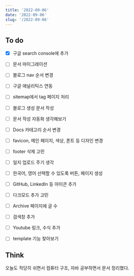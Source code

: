 ```yaml
---
title: '2022-09-06'
date: '2022-09-06'
slug: '/2022-09-06'
---
```


## To do

- [X] 구글 search console에 추가
- [ ] 문서 마이그레이션
- [ ] 블로그 nav 순서 변경
- [ ] 구글 애널리틱스 연동
- [ ] sitemap에서 tag 페이지 처리
- [ ] 블로그 생성 문서 작성
- [ ] 문서 작성 자동화 생각해보기
- [ ] Docs 카테고리 순서 변경
- [ ] favicon, 메인 페이지, 색상, 폰트 등 디자인 변경
- [ ] footer 삭제 고민
- [ ] 일지 업로드 주기 생각
- [ ] 한국어, 영어 선택할 수 있도록 버튼, 페이지 생성
- [ ] GitHub, LinkedIn 등 아이콘 추가
- [ ] 다크모드 추가 고민
- [ ] Archive 페이지에 글 수
- [ ] 검색창 추가
- [ ] Youtube 링크, 수식 추가
- [ ] template 기능 찾아보기


## Think

오늘도 적당히 쉬면서 컴퓨터 구조, 자바 공부하면서 문서 정리했다.
